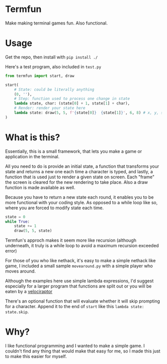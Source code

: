 # Termfun

Make making terminal games fun. Also functional.

# Usage

Get the repo, then install with `pip install ./`

Here's a test program, also included in `test.py`

``` python
from termfun import start, draw

start(
    # State: could be literally anything
    (0, ''),
    # Step: function used to process one change in state
    lambda state, char: (state[0] + 1, state[1] + char),
    # Render: render your state here
    lambda state: draw(5, 5, f'{state[0]}  {state[1]}', 6, 8) # x, y, string, fgcolor, bgcolor
)
```

# What is this?

Essentially, this is a small framework, that lets you make a game or application in the terminal.

All you need to do is provide an initial state, a function that transforms your state and returns a new one each time a character is typed, and lastly, a function that is used just to render a given state on screen. Each "frame" the screen is cleared for the new rendering to take place. Also a draw function is made available as well.

Because you have to return a new state each round, it enables you to be more functional with your coding style. As opposed to a while loop like so, where you are forced to modify state each time.

``` python
state = 0
while True:
    state += 1
    draw(5, 5, state)
```

Termfun's approch makes it seem more like recursion (although underneath, it truly is a while loop to avoid a maximum recursion exceeded error)

For those of you who like nethack, it's easy to make a simple nethack like game, I included a small sample `movearound.py` with a simple player who moves around.

Although the examples here use simple lambda expressions, I'd suggest especially for a larger program that functions are split out or you will be eaten by a [velociraptor](https://www.xkcd.com/292/)

There's an optional function that will evaluate whether it will skip prompting for a character. Append it to the end of `start` like this `lambda state: state.skip`.

# Why?

I like functional programming and I wanted to make a simple game. I couldn't find any thing that would make that easy for me, so I made this just to make this easier for myself.
